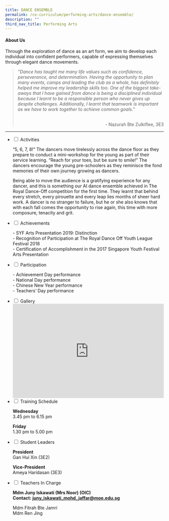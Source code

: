 ```yaml
---
title: DANCE ENSEMBLE
permalink: /co-curriculum/performing-arts/dance-ensemble/
description: ""
third_nav_title: Performing Arts
---
```


<h4><strong>About Us</strong></h4>
<p>Through the exploration of dance as an art form, we aim to develop each individual into confident performers, capable of expressing themselves through elegant dance movements.</p>
<blockquote>
<p><em>"Dance has taught me many life values such as confidence, perseverance, and determination. Having the opportunity to plan many events, camps and leading the club as a whole, has definitely helped me improve my leadership skills too. One of the biggest take-aways that I have gained from dance is being a disciplined individual because I learnt to be a responsible person who never gives up despite challenges. Additionally, I learnt that teamwork is important as we have to work together to achieve common goals."</em><br /><br /></p>
<p style="text-align: right;">- Nazurah Bte Zulkiflee, 3E3</p>
</blockquote>
<hr>
<ul class="jekyllcodex_accordion">
<li><input id="accordion2" type="checkbox" /> <label for="accordion2">Activities</label>
<div>
<p>&ldquo;5, 6, 7, 8!&rdquo; The dancers move tirelessly across the dance floor as they prepare to conduct a mini-workshop for the young as part of their service learning. &ldquo;Reach for your toes, but be sure to smile!&rdquo; The dancers encourage the young pre-schoolers as they reminisce the fond memories of their own journey growing as dancers.</p>
<p>Being able to move the audience is a gratifying experience for any dancer, and this is something our AI dance ensemble achieved in The Royal Dance-Off competition for the first time. They learnt that behind every stretch, every pirouette and every leap lies months of sheer hard work. A dancer is no stranger to failure, but he or she also knows that with each fall comes the opportunity to rise again, this time with more composure, tenacity and grit.</p>
</div>
</li>
<li><input id="accordion3" type="checkbox" /> <label for="accordion3">Achievements</label>
<div>
<p>- SYF Arts Presentation 2019: Distinction<br />- Recognition of Participation at The Royal Dance Off Youth League Festival 2018<br />- Certification of Accomplishment in the 2017 Singapore Youth Festival Arts Presentation</p>
</div>
</li>
<li><input id="accordion4" type="checkbox" /> <label for="accordion4">Participation</label>
<div>
<p>- Achievement Day performance<br />- National Day performance<br />- Chinese New Year performance<br />- Teachers&rsquo; Day performance</p>
</div>
</li>
<li><input id="accordion5" type="checkbox" /> <label for="accordion5">Gallery</label>
<div>
<iframe src="https://docs.google.com/presentation/d/e/2PACX-1vTQ-YceplZX0rSp4qUr1UvBBL5Z3dzpFCwBgE_UubTiepY9iYPRmkdFl08uVfSAhQTszFhbCNP853nO/embed?start=false&loop=false&delayms=5000" frameborder="0" width="480" height="299" allowfullscreen="true"></iframe>
</div>
</li>
<li><input id="accordion6" type="checkbox" /> <label for="accordion6">Training Schedule</label>
<div>
<p><strong>Wednesday</strong><br />3.45 pm to 6.15 pm</p>
<p><strong>Friday</strong><br />1.30 pm to 5.00 pm</p>
</div>
</li>
<li><input id="accordion7" type="checkbox" /> <label for="accordion7">Student Leaders</label>
<div>
<p><strong>President<br /></strong>Gan Hui Xin (3E2)</p>
<p><strong>Vice-President<br /></strong>Ameya Haridasan (3E3)</p>
</div>
</li>
<li><input id="accordion8" type="checkbox" /> <label for="accordion8">Teachers In Charge</label>
<div>
<p><strong>Mdm Juny Iskawati (Mrs Noor)&nbsp;(OIC)<br /></strong><strong>Contact:&nbsp;<a href="mailto:juny_iskawati_mohd_jaffar@moe.edu.sg" target="">juny_iskawati_mohd_jaffar@moe.edu.sg</a></strong></p>
<p>Mdm Fitrah Bte Jamri<br />Mdm Ren Jing</p>
</div>
</li>
</ul>